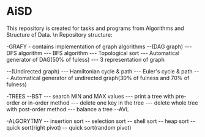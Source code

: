 # AiSD
This repository is created for tasks and programs from Algorithms and Structure of Data.  \n
Repository structure:

-GRAFY - contains implementation of graph algorithms
--(DAG graph)
--- DFS algorithm
--- BFS algorithm
--- Topological sort
--- Automatical generator of DAG(50% of fuless)
--- 3 representation of graph

--(Undirected graph)
--- Hamiltonian cycle & path
--- Euler's cycle & path
--- Automatical generator of undirected graph(30% of fulness and 70% of fulness)

-TREES
--BST
--- search MIN and MAX values
--- print a tree with pre-order or in-order method
--- delete one key in the tree
--- delete whole tree with post-order method
--- balance a tree 
--AVL

-ALGORYTMY
-- insertion sort
-- selection sort
-- shell sort
-- heap sort
-- quick sort(right pivot)
-- quick sort(random pivot)
